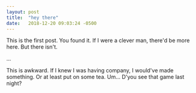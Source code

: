 ```yaml
---
layout: post
title:  "hey there"
date:   2018-12-20 09:03:24 -0500
---
```

This is the first post. You found it. If I were a clever man, there'd be more here. But there isn't.

...

This is awkward. If I knew I was having company, I would've made something. Or at least put on some tea. Um... D'you see that game last night?
